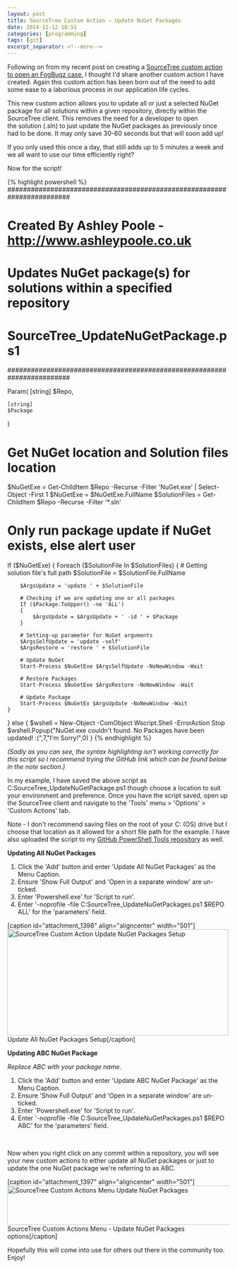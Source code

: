 ```yaml
---
layout: post
title: SourceTree Custom Action – Update NuGet Packages
date: 2014-11-12 18:51
categories: [programming]
tags: [git]
excerpt_separator: <!--more-->
---
```


Following on from my recent post on creating a <a href="{% post_url 2014-10-17-sourcetree-custom-action-open-fogbugz-case %}/">SourceTree custom action to open an FogBugz case</a>, I thought I'd share another custom action I have created. Again this custom action has been born out of the need to add some ease to a laborious process in our application life cycles.

<!--more-->

This new custom action allows you to update all or just a selected NuGet package for all solutions within a given repository, directly within the SourceTree client. This removes the need for a developer to open the solution (.sln) to just update the NuGet packages as previously once had to be done. It may only save 30-60 seconds but that will soon add up!

If you only used this once a day, that still adds up to 5 minutes a week and we all want to use our time efficiently right?

Now for the script!

{% highlight powershell %}
########################################################################
# Created By Ashley Poole - http://www.ashleypoole.co.uk               #
# Updates NuGet package(s) for solutions within a specified repository #
# SourceTree_UpdateNuGetPackage.ps1                                    #
########################################################################

Param(
    [string]
    $Repo,

    [string]
    $Package
)

# Get NuGet location and Solution files location
$NuGetExe = Get-ChildItem $Repo -Recurse -Filter 'NuGet.exe' | Select-Object -First 1
$NuGetExe = $NuGetExe.FullName
$SolutionFiles = Get-ChildItem $Repo -Recurse -Filter '*.sln'

# Only run package update if NuGet exists, else alert user
If ($NuGetExe)
{
    Foreach ($SolutionFile In $SolutionFiles)
    {
        # Getting solution file's full path
        $SolutionFile = $SolutionFile.FullName

        $ArgsUpdate = 'update ' + $SolutionFile

        # Checking if we are updating one or all packages
        If ($Package.ToUpper() -ne 'ALL')
        {
            $ArgsUpdate = $ArgsUpdate + ' -id ' + $Package
        }

        # Setting-up parameter for NuGet arguments
        $ArgsSelfUpdate = 'update -self'
        $ArgsRestore = 'restore ' + $SolutionFile

        # Update NuGet
        Start-Process $NuGetExe $ArgsSelfUpdate -NoNewWindow -Wait

        # Restore Packages
        Start-Process $NuGetExe $ArgsRestore -NoNewWindow -Wait

        # Update Package
        Start-Process $NuGetEx $ArgsUpdate -NoNewWindow -Wait
    }
}
else
{
    $wshell = New-Object -ComObject Wscript.Shell -ErrorAction Stop
    $wshell.Popup(&quot;NuGet.exe couldn't found. No Packages have been updated! :(&quot;,7,&quot;I'm Sorry!&quot;,0)
}
{% endhighlight %}

<em>(Sadly as you can see, the syntax highlighting isn't working correctly for this script so I recommend trying the GitHub link which can be found below in the note section.)</em>

In my example, I have saved the above script as C:SourceTree_UpdateNuGetPackage.ps1 though choose a location to suit your environment and preference. Once you have the script saved, open up the SourceTree client and navigate to the 'Tools' menu &gt; 'Options' &gt; 'Custom Actions' tab.

Note - I don't recommend saving files on the root of your C: (OS) drive but I choose that location as it allowed for a short file path for the example. I have also uploaded the script to my <a href="https://github.com/AshleyPoole/PowershellTools/tree/master/Scripts/SourceTree-UpdateNuGetPackages">GitHub PowerShell Tools repository</a> as well.

<strong>Updating All NuGet Packages</strong>
<ol>
	<li>Click the 'Add' button and enter 'Update All NuGet Packages' as the Menu Caption.</li>
	<li>Ensure 'Show Full Output' and 'Open in a separate window' are un-ticked.</li>
	<li>Enter 'Powershell.exe' for 'Script to run'.</li>
	<li>Enter '-noprofile -file C:SourceTree_UpdateNuGetPackages.ps1 $REPO ALL' for the 'parameters' field.</li>
</ol>
[caption id="attachment_1398" align="aligncenter" width="501"]<img class="wp-image-1398" src="http://www.ashleypoole.co.uk/wp-content/uploads/2014/11/Screen-Shot-2014-11-12-at-19.56.00.png" alt="SourceTree Custom Action Update NuGet Packages Setup" width="501" height="240" /> Update All NuGet Packages Setup[/caption]

<strong>Updating ABC NuGet Package</strong>

<em>Replace ABC with your package name.</em>
<ol>
	<li>Click the 'Add' button and enter 'Update ABC NuGet Package' as the Menu Caption.</li>
	<li>Ensure 'Show Full Output' and 'Open in a separate window' are un-ticked.</li>
	<li>Enter 'Powershell.exe' for 'Script to run'.</li>
	<li>Enter '-noprofile -file C:SourceTree_UpdateNuGetPackages.ps1 $REPO ABC' for the 'parameters' field.</li>
</ol>
&nbsp;

Now when you right click on any commit within a repository, you will see your new custom actions to either update all NuGet packages or just to update the one NuGet package we're referring to as ABC.

[caption id="attachment_1397" align="aligncenter" width="501"]<img class="wp-image-1397" src="http://www.ashleypoole.co.uk/wp-content/uploads/2014/11/Screen-Shot-2014-11-12-at-19.55.39.png" alt="SourceTree Custom Actions Menu Update NuGet Packages" width="562" height="89" /> SourceTree Custom Actions Menu - Update NuGet Packages options[/caption]


Hopefully this will come into use for others out there in the community too. Enjoy!

